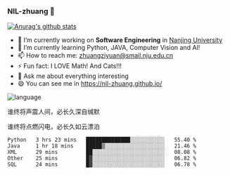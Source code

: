 ### NIL-zhuang 👋

<!--
**NIL-zhuang/NIL-zhuang** is a ✨ _special_ ✨ repository because its `README.md` (this file) appears on your GitHub profile.

Here are some ideas to get you started:

- 🔭 I’m currently working on ...
- 🌱 I’m currently learning ...
- 👯 I’m looking to collaborate on ...
- 🤔 I’m looking for help with ...
- 💬 Ask me about ...
- 📫 How to reach me: ...
- 😄 Pronouns: ...
- ⚡ Fun fact: ...
-->

[![Anurag's github stats](https://github-readme-stats.vercel.app/api?username=NIL-zhuang)](https://github.com/anuraghazra/github-readme-stats)

- 🔭 I’m currently working on **Software Engineering** in [Nanjing University](https://www.nju.edu.cn/)
- 🌱 I’m currently learning Python, JAVA, Computer Vision and AI!
- 📫 How to reach me: zhuangziyuan@smail.nju.edu.cn
- ⚡ Fun fact: I LOVE Math! And Cats!!!
- 💬 Ask me about everything interesting
- 😄 You can see me in https://nil-zhuang.github.io/

![language](https://github-readme-stats.vercel.app/api/top-langs/?username=NIL-zhuang&hide=TeX&layout=compact&theme=dark)

谁终将声震人间，必长久深自缄默

谁终将点燃闪电，必长久如云漂泊

<!--START_SECTION:waka-->
```text
Python   3 hrs 23 mins   ██████████████░░░░░░░░░░░   55.40 % 
Java     1 hr 18 mins    █████▒░░░░░░░░░░░░░░░░░░░   21.46 % 
XML      29 mins         ██░░░░░░░░░░░░░░░░░░░░░░░   08.08 % 
Other    25 mins         █▓░░░░░░░░░░░░░░░░░░░░░░░   06.82 % 
SQL      24 mins         █▓░░░░░░░░░░░░░░░░░░░░░░░   06.78 % 
```
<!--END_SECTION:waka-->
